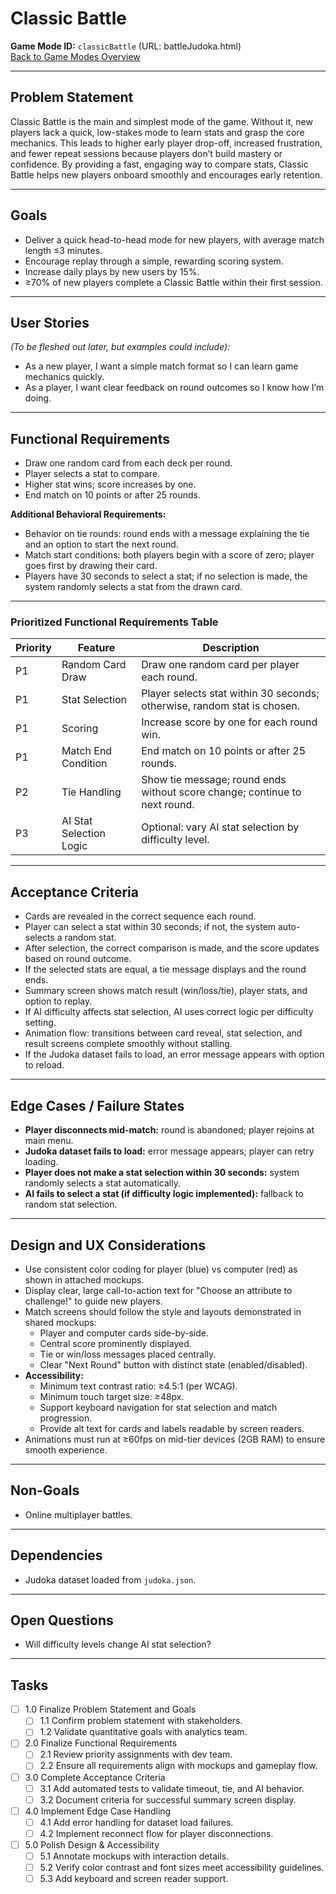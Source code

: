 # Classic Battle

**Game Mode ID:** `classicBattle` (URL: battleJudoka.html)  
[Back to Game Modes Overview](prdGameModes.md)

---

## Problem Statement

Classic Battle is the main and simplest mode of the game. Without it, new players lack a quick, low-stakes mode to learn stats and grasp the core mechanics. This leads to higher early player drop-off, increased frustration, and fewer repeat sessions because players don’t build mastery or confidence. By providing a fast, engaging way to compare stats, Classic Battle helps new players onboard smoothly and encourages early retention.

---

## Goals

- Deliver a quick head-to-head mode for new players, with average match length ≤3 minutes.
- Encourage replay through a simple, rewarding scoring system.
- Increase daily plays by new users by 15%.
- ≥70% of new players complete a Classic Battle within their first session.

---

## User Stories

*(To be fleshed out later, but examples could include):*

- As a new player, I want a simple match format so I can learn game mechanics quickly.
- As a player, I want clear feedback on round outcomes so I know how I’m doing.

---

## Functional Requirements

- Draw one random card from each deck per round.
- Player selects a stat to compare.
- Higher stat wins; score increases by one.
- End match on 10 points or after 25 rounds.

**Additional Behavioral Requirements:**
- Behavior on tie rounds: round ends with a message explaining the tie and an option to start the next round.
- Match start conditions: both players begin with a score of zero; player goes first by drawing their card.
- Players have 30 seconds to select a stat; if no selection is made, the system randomly selects a stat from the drawn card.

---

### Prioritized Functional Requirements Table

| Priority | Feature                  | Description                                                    |
|----------|--------------------------|----------------------------------------------------------------|
| P1       | Random Card Draw         | Draw one random card per player each round.                    |
| P1       | Stat Selection           | Player selects stat within 30 seconds; otherwise, random stat is chosen. |
| P1       | Scoring                  | Increase score by one for each round win.                      |
| P1       | Match End Condition      | End match on 10 points or after 25 rounds.                     |
| P2       | Tie Handling             | Show tie message; round ends without score change; continue to next round. |
| P3       | AI Stat Selection Logic  | Optional: vary AI stat selection by difficulty level.          |

---

## Acceptance Criteria

- Cards are revealed in the correct sequence each round.
- Player can select a stat within 30 seconds; if not, the system auto-selects a random stat.
- After selection, the correct comparison is made, and the score updates based on round outcome.
- If the selected stats are equal, a tie message displays and the round ends.
- Summary screen shows match result (win/loss/tie), player stats, and option to replay.
- If AI difficulty affects stat selection, AI uses correct logic per difficulty setting.
- Animation flow: transitions between card reveal, stat selection, and result screens complete smoothly without stalling.
- If the Judoka dataset fails to load, an error message appears with option to reload.

---

## Edge Cases / Failure States

- **Player disconnects mid-match:** round is abandoned; player rejoins at main menu.
- **Judoka dataset fails to load:** error message appears; player can retry loading.
- **Player does not make a stat selection within 30 seconds:** system randomly selects a stat automatically.
- **AI fails to select a stat (if difficulty logic implemented):** fallback to random stat selection.

---

## Design and UX Considerations

- Use consistent color coding for player (blue) vs computer (red) as shown in attached mockups.
- Display clear, large call-to-action text for "Choose an attribute to challenge!" to guide new players.
- Match screens should follow the style and layouts demonstrated in shared mockups:
  - Player and computer cards side-by-side.
  - Central score prominently displayed.
  - Tie or win/loss messages placed centrally.
  - Clear "Next Round" button with distinct state (enabled/disabled).
- **Accessibility:**
  - Minimum text contrast ratio: ≥4.5:1 (per WCAG).
  - Minimum touch target size: ≥48px.
  - Support keyboard navigation for stat selection and match progression.
  - Provide alt text for cards and labels readable by screen readers.
- Animations must run at ≥60fps on mid-tier devices (2GB RAM) to ensure smooth experience.

---

## Non-Goals

- Online multiplayer battles.

---

## Dependencies

- Judoka dataset loaded from `judoka.json`.

---

## Open Questions

- Will difficulty levels change AI stat selection?

---

## Tasks

- [ ] 1.0 Finalize Problem Statement and Goals
  - [ ] 1.1 Confirm problem statement with stakeholders.
  - [ ] 1.2 Validate quantitative goals with analytics team.

- [ ] 2.0 Finalize Functional Requirements
  - [ ] 2.1 Review priority assignments with dev team.
  - [ ] 2.2 Ensure all requirements align with mockups and gameplay flow.

- [ ] 3.0 Complete Acceptance Criteria
  - [ ] 3.1 Add automated tests to validate timeout, tie, and AI behavior.
  - [ ] 3.2 Document criteria for successful summary screen display.

- [ ] 4.0 Implement Edge Case Handling
  - [ ] 4.1 Add error handling for dataset load failures.
  - [ ] 4.2 Implement reconnect flow for player disconnections.

- [ ] 5.0 Polish Design & Accessibility
  - [ ] 5.1 Annotate mockups with interaction details.
  - [ ] 5.2 Verify color contrast and font sizes meet accessibility guidelines.
  - [ ] 5.3 Add keyboard and screen reader support.